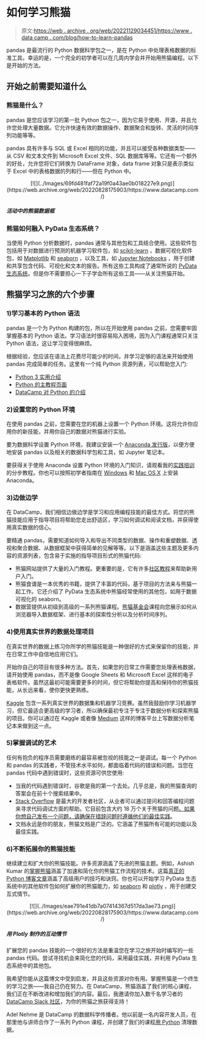# 如何学习熊猫

> 原文:[https://web . archive . org/web/20221129034451/https://www . data camp . com/blog/how-to-learn-pandas](https://web.archive.org/web/20221129034451/https://www.datacamp.com/blog/how-to-learn-pandas)

pandas 是最流行的 Python 数据科学包之一，是在 Python 中处理表格数据的标准工具。幸运的是，一个完全的初学者可以在几周内学会并开始用熊猫编程。以下是开始的方法。

## 开始之前需要知道什么

### 熊猫是什么？

pandas 是您应该学习的第一批 Python 包之一，因为它易于使用、开源，并且允许您处理大量数据。它允许快速有效的数据操作、数据聚合和旋转、灵活的时间序列功能等等。

pandas 具有许多与 SQL 或 Excel 相同的功能，并且可以接受各种数据类型——从 CSV 和文本文件到 Microsoft Excel 文件、SQL 数据库等等。它还有一个额外的好处，允许您将它们转换为 DataFrame 对象，data frame 对象只是表示类似于 Excel 中的表格数据的列和行——但在 Python 中。

<center>[![](../Images/69fd481faf72a19f0a43ae0b018227e9.png)](https://web.archive.org/web/20220828175903/https://www.datacamp.com/)</center>

##### 活动中的熊猫数据框

### 熊猫如何融入 PyData 生态系统？

当使用 Python 分析数据时，pandas 通常与其他包和工具结合使用。这些软件包包括用于对数据进行预测的机器学习软件包，如 [scikit-learn](https://web.archive.org/web/20220828175903/https://scikit-learn.org/) ，数据可视化软件包，如 [Matplotlib](https://web.archive.org/web/20220828175903/https://matplotlib.org/) 和 [seaborn](https://web.archive.org/web/20220828175903/https://seaborn.pydata.org/) ，以及工具，如 [Jupyter Notebooks](https://web.archive.org/web/20220828175903/https://jupyter.org/) ，用于创建和共享包含代码、可视化和文本的报告。所有这些工具构成了通常所说的 [PyData 生态系统](https://web.archive.org/web/20220828175903/https://pandas.pydata.org/community/ecosystem.html)。但是你不需要担心一下子学会所有这些工具——从关注熊猫开始。

## 熊猫学习之旅的六个步骤

### 1)学习基本的 Python 语法

pandas 是一个为 Python 构建的包，所以在开始使用 pandas 之前，您需要牢固掌握基本的 Python 语法。学习语法时很容易陷入困境，因为入门课程通常只关注 Python 语法，这让学习变得很麻烦。

根据经验，您应该在语法上花费尽可能少的时间，并学习足够的语法来开始使用 pandas 完成简单的任务。这里有一个纯 Python 资源列表，可以帮助您入门:

*   [Python 3 实用介绍](https://web.archive.org/web/20220828175903/https://realpython.com/products/python-basics-book/)
*   [Python 的主教程页面](https://web.archive.org/web/20220828175903/https://docs.python.org/3/tutorial/)
*   [DataCamp 对 Python 的介绍](https://web.archive.org/web/20220828175903/https://www.datacamp.com/courses/intro-to-python-for-data-science)

### 2)设置您的 Python 环境

在使用 pandas 之前，您需要在您的机器上设置一个 Python 环境。这将允许你应用你的新技能，并用你自己的数据对熊猫进行实验。

要为数据科学设置 Python 环境，我建议安装一个 [Anaconda 发行版](https://web.archive.org/web/20220828175903/https://www.anaconda.com/products/individual)，以便方便地安装 pandas 以及相关的数据科学包和工具，如 Jupyter 笔记本。

要获得关于使用 Anaconda 设置 Python 环境的入门知识，请观看我的[实践培训](https://web.archive.org/web/20220828175903/https://www.datacamp.com/resources/webinars/setting-up-your-python-environment)的分步教程。你也可以按照初学者指南在 [Windows](https://web.archive.org/web/20220828175903/https://www.datacamp.com/community/tutorials/installing-anaconda-windows) 和 [Mac OS X](https://web.archive.org/web/20220828175903/https://www.datacamp.com/community/tutorials/installing-anaconda-mac-os-x) 上安装 Anaconda。

### 3)边做边学

在 DataCamp，我们相信边做边学是学习和应用编程技能的最佳方式。将您的熊猫技能应用于指导项目将帮助您走出舒适区，学习如何调试和阅读文档，并获得使用真实数据的信心。

要精通 pandas，需要知道如何导入和导出不同类型的数据、操作和重塑数据、透视和聚合数据、从数据框架中获得简单的见解等等。以下是涵盖这些主题及更多内容的资源列表，包含易于实施的指导项目形式的熊猫代码:

*   熊猫网站提供了大量的入门教程。更重要的是，它有许多[社区教程](https://web.archive.org/web/20220828175903/https://pandas.pydata.org/pandas-docs/stable/getting_started/tutorials.html)来帮助新用户入门。
*   熊猫食谱是一本优秀的书籍，提供了丰富的代码，基于项目的方法来与熊猫一起工作。它还介绍了 PyData 生态系统中熊猫经常使用的其他包，如用于数据可视化的 seaborn。
*   数据营提供从初级到高级的一系列熊猫课程。[熊猫基金会](https://web.archive.org/web/20220828175903/https://www.datacamp.com/courses/pandas-foundations)课程向您展示如何从浏览器导入数据框架、进行基本的探索性分析以及分析时间序列。

### 4)使用真实世界的数据处理项目

在真实世界的数据上练习你所学的熊猫技能是一种很好的方式来保留你的技能，并在日常工作中自信地应用它们。

开始你自己的项目有很多种方法。首先，如果您的日常工作需要您处理表格数据，请开始使用 pandas，而不是像 Google Sheets 和 Microsoft Excel 这样的电子表格软件。虽然这最初可能需要更多的时间，但它将帮助你提高和保持你的熊猫技能，从长远来看，使你更快更熟练。

[Kaggle](https://web.archive.org/web/20220828175903/http://www.kaggle.com/) 包含一系列真实世界的数据集和机器学习竞赛。虽然我鼓励你学习机器学习，但它最适合更高级的学习者，所以确保最初专注于专注于数据分析和探索熊猫的项目。你可以通过在 Kaggle 或者像 [Medium](https://web.archive.org/web/20220828175903/http://www.medium.com/) 这样的博客平台上写数据分析笔记本来做到这一点。

### 5)掌握调试的艺术

任何有抱负的程序员需要磨练的最容易被忽视的技能之一是调试。每一个 Python 和 pandas 的实践者，不管技术水平如何，都面临着代码的错误和问题。当您在 pandas 代码中遇到错误时，这些资源可供您使用:

*   当我的代码遇到错误时，谷歌是我的第一个去处。几乎总是，我的熊猫查询的答案会在前十个搜索结果中。
*   [Stack Overflow](https://web.archive.org/web/20220828175903/https://stackoverflow.com/) 是最大的开发者社区，从业者可以通过提问和回答编程问题来寻求代码调试方面的帮助。它目前包含大约 18 万个关于熊猫的问题[。如果你想自己发布一个问题，请确保在措辞问题时遵循他们的](https://web.archive.org/web/20220828175903/https://stackoverflow.com/questions/tagged/pandas?sort=MostVotes&edited=true)[最佳实践](https://web.archive.org/web/20220828175903/https://stackoverflow.com/help/how-to-ask)。
*   文档永远是你的朋友，熊猫文档是广泛的。它涵盖了熊猫所有可能的功能以及最佳实践。

### 6)不断拓展你的熊猫技能

继续建立和扩大你的熊猫技能。许多资源涵盖了先进的熊猫主题。例如，Ashish Kumar 的[掌握熊猫](https://web.archive.org/web/20220828175903/https://www.amazon.com/Mastering-pandas-complete-installation-techniques-ebook/dp/B07WFM4JXZ)涵盖了加速和简化你的熊猫工作流程的技术。这篇[真正的 Python 博客文章](https://web.archive.org/web/20220828175903/https://realpython.com/python-pandas-tricks/)涵盖了高级用户的技巧和诀窍。你也可以开始学习 PyData 生态系统中的其他软件包如何扩展你的熊猫能力，如 [seaborn](https://web.archive.org/web/20220828175903/https://seaborn.pydata.org/) 和 [plotly](https://web.archive.org/web/20220828175903/https://plotly.com/) ，用于创建交互式情节。

<center>[![](../Images/eae791e41db7a07414367d517da3ae73.png)](https://web.archive.org/web/20220828175903/https://www.datacamp.com/)</center>

##### 用 Plotly 制作的互动情节

扩展您的 pandas 技能的一个很好的方法是重温您在学习之旅开始时编写的一些 pandas 代码。尝试寻找机会来简化您的代码，采用最佳实践，并利用 PyData 生态系统中的其他包。

我希望你能从这篇博文中受到启发，并且这些资源对你有用。掌握熊猫是一个终生的学习之旅——我自己仍在努力。在 DataCamp，熊猫涵盖了我们的核心课程，我们正在不断改进和增加我们的内容。最后，我邀请你加入数千名学习者的 [DataCamp Slack 社区](https://web.archive.org/web/20220828175903/https://support.datacamp.com/hc/en-us/articles/360001915993-The-DataCamp-Slack-Community-An-Overview)，为你的熊猫之旅获得支持！

Adel Nehme 是 DataCamp 的数据科学传播者。他以前是一名内容开发人员，在那里他与讲师合作了一系列 Python 课程，并创建了我们的课程[用 Python](https://web.archive.org/web/20220828175903/https://www.datacamp.com/courses/cleaning-data-in-python) 清理数据。